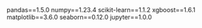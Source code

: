 pandas==1.5.0
numpy==1.23.4
scikit-learn==1.1.2
xgboost==1.6.1
matplotlib==3.6.0
seaborn==0.12.0
jupyter==1.0.0
